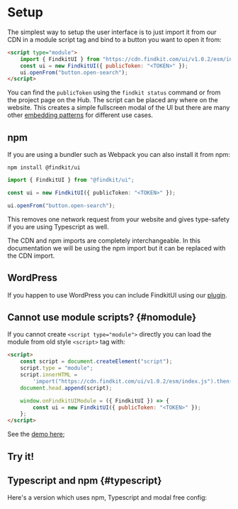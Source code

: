 # Setup

The simplest way to setup the user interface is to just import it from our
CDN in a module script tag and bind to a button you want to open it from:

```html
<script type="module">
	import { FindkitUI } from "https://cdn.findkit.com/ui/v1.0.2/esm/index.js";
	const ui = new FindkitUI({ publicToken: "<TOKEN>" });
	ui.openFrom("button.open-search");
</script>
```

You can find the `publicToken` using the `findkit status` command or from the
project page on the Hub. The script can be placed any where on the website.
This creates a simple fullscreen modal of the UI but there are many other
[embedding patterns](/ui/patterns/embedding/) for different use cases.

## npm

If you are using a bundler such as Webpack you can also install it from npm:

```
npm install @findkit/ui
```

```ts
import { FindkitUI } from "@findkit/ui";

const ui = new FindkitUI({ publicToken: "<TOKEN>" });

ui.openFrom("button.open-search");
```

This removes one network request from your website and gives type-safety if you
are using Typescript as well.

The CDN and npm imports are completely interchangeable. In this documentation
we will be using the npm import but it can be replaced with the CDN import.

## WordPress

If you happen to use WordPress you can include FindkitUI using our [plugin](https://wordpress.org/plugins/findkit).

## Cannot use module scripts? {#nomodule}

If you cannot create `<script type="module">` directly you can load the module from
old style `<script>` tag with:

```html
<script>
	const script = document.createElement("script");
	script.type = "module";
	script.innerHTML =
		'import("https://cdn.findkit.com/ui/v1.0.2/esm/index.js").then(onFindkitUIModule)';
	document.head.append(script);

	window.onFindkitUIModule = ({ FindkitUI }) => {
		const ui = new FindkitUI({ publicToken: "<TOKEN>" });
	};
</script>
```

See the [demo here](https://jsfiddle.net/6dagn0qy/6/);

## Try it!

<Codesandbox example="static/simple" />

## Typescript and npm {#typescript}

Here's a version which uses npm, Typescript and modal free config:

<Codesandbox example="bundled/typescript" />

